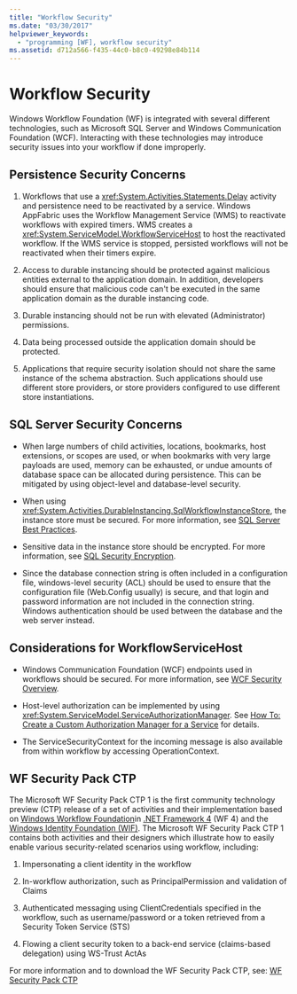 ```yaml
---
title: "Workflow Security"
ms.date: "03/30/2017"
helpviewer_keywords:
  - "programming [WF], workflow security"
ms.assetid: d712a566-f435-44c0-b8c0-49298e84b114
---
```

# Workflow Security
Windows Workflow Foundation (WF) is integrated with several different technologies, such as Microsoft SQL Server and Windows Communication Foundation (WCF). Interacting with these technologies may introduce security issues into your workflow if done improperly.

## Persistence Security Concerns

1.  Workflows that use a <xref:System.Activities.Statements.Delay> activity and persistence need to be reactivated by a service. Windows AppFabric uses the Workflow Management Service (WMS) to reactivate workflows with expired timers. WMS creates a <xref:System.ServiceModel.WorkflowServiceHost> to host the reactivated workflow. If the WMS service is stopped, persisted workflows will not be reactivated when their timers expire.

2.  Access to durable instancing should be protected against malicious entities external to the application domain. In addition, developers should ensure that malicious code can't be executed in the same application domain as the durable instancing code.

3.  Durable instancing should not be run with elevated (Administrator) permissions.

4.  Data being processed outside the application domain should be protected.

5.  Applications that require security isolation should not share the same instance of the schema abstraction. Such applications should use different store providers, or store providers configured to use different store instantiations.

## SQL Server Security Concerns

-   When large numbers of child activities, locations, bookmarks, host extensions, or scopes are used, or when bookmarks with very large payloads are used, memory can be exhausted, or undue amounts of database space can be allocated during persistence. This can be mitigated by using object-level and database-level security.

-   When using <xref:System.Activities.DurableInstancing.SqlWorkflowInstanceStore>, the instance store must be secured. For more information, see [SQL Server Best Practices](https://go.microsoft.com/fwlink/?LinkId=164972).

-   Sensitive data in the instance store should be encrypted. For more information, see [SQL Security Encryption](https://go.microsoft.com/fwlink/?LinkId=164976).

-   Since the database connection string is often included in a configuration file, windows-level security (ACL) should be used to ensure that the configuration file (Web.Config usually) is secure, and that login and password information are not included in the connection string. Windows authentication should be used between the database and the web server instead.

## Considerations for WorkflowServiceHost

-   Windows Communication Foundation (WCF) endpoints used in workflows should be secured. For more information, see [WCF Security Overview](https://go.microsoft.com/fwlink/?LinkID=164975).

-   Host-level authorization can be implemented by using <xref:System.ServiceModel.ServiceAuthorizationManager>. See [How To: Create a Custom Authorization Manager for a Service](https://go.microsoft.com/fwlink/?LinkId=192228) for details.

-   The ServiceSecurityContext for the incoming message is also available from within workflow by accessing OperationContext.

## WF Security Pack CTP
 The Microsoft WF Security Pack CTP 1 is the first community technology preview (CTP) release of a set of activities and their implementation based on [Windows Workflow Foundation](https://msdn.microsoft.com/netframework/aa663328.aspx)in [.NET Framework 4](https://msdn.microsoft.com/netframework/default.aspx) (WF 4) and the [Windows Identity Foundation (WIF)](https://msdn.microsoft.com/security/aa570351.aspx).  The Microsoft WF Security Pack CTP 1 contains both activities and their designers which illustrate how to easily enable various security-related scenarios using workflow, including:

1.  Impersonating a client identity in the workflow

2.  In-workflow authorization, such as PrincipalPermission and validation of Claims

3.  Authenticated messaging using ClientCredentials specified in the workflow, such as username/password or a token retrieved from a Security Token Service (STS)

4.  Flowing a client security token to a back-end service (claims-based delegation) using WS-Trust ActAs

For more information and to download the WF Security Pack CTP, see: [WF Security Pack CTP](http://wf.codeplex.com/releases/view/48114)